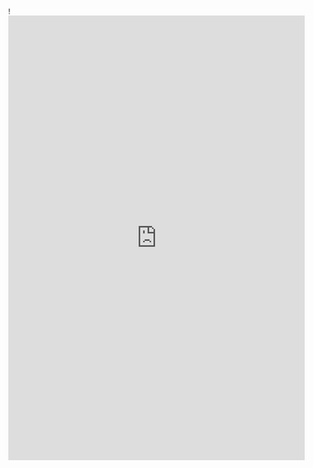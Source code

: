 !<iframe width="600" height="900" src="https://lookerstudio.google.com/embed/reporting/f923059d-f701-4b2d-9a40-8b254d2f6350/page/96tjD" frameborder="0" style="border:0" allowfullscreen sandbox="allow-storage-access-by-user-activation allow-scripts allow-same-origin allow-popups allow-popups-to-escape-sandbox"></iframe>